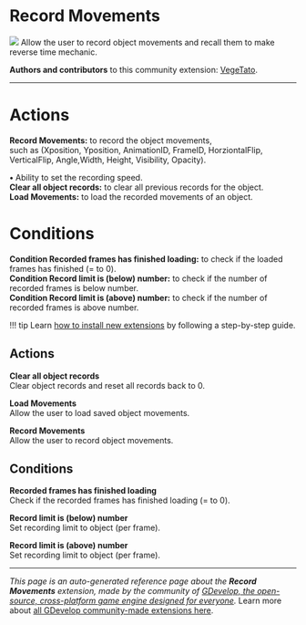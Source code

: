 # Record Movements

<img src="https://resources.gdevelop-app.com/assets/Icons/record-rec.svg" class="extension-icon"></img>
Allow the user to record object movements and recall them to make reverse time mechanic.

**Authors and contributors** to this community extension: [VegeTato](https://gd.games/VegeTato).

---

# Actions

**Record Movements:** to record the object movements,  
such as (Xposition, Yposition, AnimationID, FrameID, HorziontalFlip, VerticalFlip, Angle,Width, Height, Visibility, Opacity).  

**•** Ability to set the recording speed.  
**Clear all object records:** to clear all previous records for the object.  
**Load Movements:** to load the recorded movements of an object.  
# Conditions

**Condition Recorded frames has finished loading:** to check if the loaded frames has finished (= to 0).  
**Condition Record limit is (below) number:** to check if the number of recorded frames is below number.  
**Condition Record limit is (above) number:** to check if the number of recorded frames is above number.

!!! tip
    Learn [how to install new extensions](/gdevelop5/extensions/search) by following a step-by-step guide.

## Actions

**Clear all object records**  
Clear object records and reset all records back to 0.

**Load Movements**  
Allow the user to load saved object movements.

**Record Movements**  
Allow the user to record object movements.

## Conditions

**Recorded frames has finished loading**  
Check if the recorded frames has finished loading (= to 0).

**Record limit is (below) number**  
Set recording limit to object (per frame).

**Record limit is (above) number**  
Set recording limit to object (per frame).



---

*This page is an auto-generated reference page about the **Record Movements** extension, made by the community of [GDevelop, the open-source, cross-platform game engine designed for everyone](https://gdevelop.io/).* Learn more about [all GDevelop community-made extensions here](/gdevelop5/extensions).